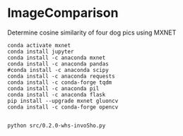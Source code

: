 # ImageComparison
Determine cosine similarity of four dog pics using MXNET

```conda create --name mxnet
conda activate mxnet
conda install jupyter
conda install -c anaconda mxnet
conda install -c anaconda pandas 
#conda install -c anaconda scipy
conda install -c anaconda requests 
conda install -c conda-forge tqdm
conda install -c anaconda pil
conda install -c anaconda flask 
pip install --upgrade mxnet gluoncv
conda install -c conda-forge opencv


python src/0.2.0-whs-invoSho.py
```
